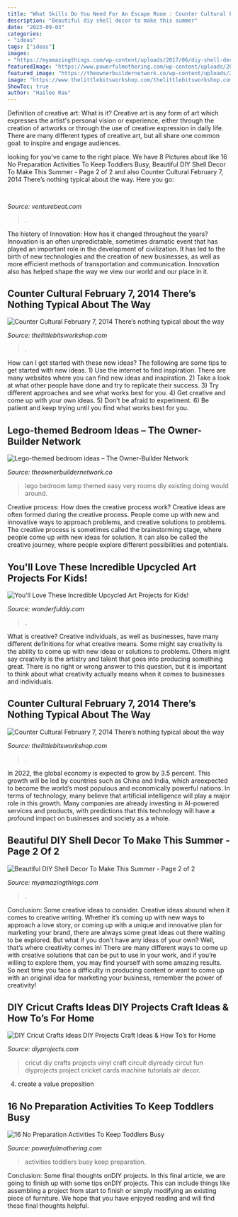```yaml
---
title: "What Skills Do You Need For An Escape Room : Counter Cultural February 7, 2014 There’s Nothing Typical About The Way"
description: "Beautiful diy shell decor to make this summer"
date: "2023-09-03"
categories:
- "ideas"
tags: ["ideas"]
images:
- "https://myamazingthings.com/wp-content/uploads/2017/06/diy-shell-decor-9.jpg"
featuredImage: "https://www.powerfulmothering.com/wp-content/uploads/2014/10/16-No-Preparation-Activities-To-Keep-Toddlers-Busy-2.jpg"
featured_image: "https://theownerbuildernetwork.co/wp-content/uploads/2016/02/Lego-Themed-Bedroom-Ideas-10.jpg"
image: "https://www.thelittlebitsworkshop.com/thelittlebitsworkshop.com/Resources/Archive_files/shapeimage_21.png"
ShowToc: true
author: "Hailee Rau"
---
```



Definition of creative art: What is it?
Creative art is any form of art which expresses the artist's personal vision or experience, either through the creation of artworks or through the use of creative expression in daily life. There are many different types of creative art, but all share one common goal: to inspire and engage audiences.

	

		
looking for  you've came to the right place. We have 8 Pictures about  like 16 No Preparation Activities To Keep Toddlers Busy, Beautiful DIY Shell Decor To Make This Summer - Page 2 of 2 and also Counter Cultural February 7, 2014 There’s nothing typical about the way. Here you go:
		
    
## 

<img loading=lazy src="https://venturebeat.com/wp-content/uploads/2019/11/aero.jpg" onerror="this.onerror=null;this.src='https://tse4.mm.bing.net/th?id=OIP.Dbo7osW-TqFfMfUHN4nbCAHaEK&amp;pid=15.1';" alt="">

_Source: venturebeat.com_

>. 

	

The history of Innovation: How has it changed throughout the years?
Innovation is an often unpredictable, sometimes dramatic event that has played an important role in the development of civilization. It has led to the birth of new technologies and the creation of new businesses, as well as more efficient methods of transportation and communication. Innovation also has helped shape the way we view our world and our place in it.

    
## Counter Cultural February 7, 2014 There’s Nothing Typical About The Way

<img loading=lazy src="https://www.thelittlebitsworkshop.com/thelittlebitsworkshop.com/Resources/Archive_files/shapeimage_21.png" onerror="this.onerror=null;this.src='https://tse4.mm.bing.net/th?id=OIP.rcT_XL8zWzVjQAzf-bg4dgAAAA&amp;pid=15.1';" alt="Counter Cultural February 7, 2014 There’s nothing typical about the way">

_Source: thelittlebitsworkshop.com_

>. 

	

How can I get started with these new ideas?
The following are some tips to get started with new ideas. 1) Use the internet to find inspiration. There are many websites where you can find new ideas and inspiration. 2) Take a look at what other people have done and try to replicate their success. 3) Try different approaches and see what works best for you. 4) Get creative and come up with your own ideas. 5) Don’t be afraid to experiment. 6) Be patient and keep trying until you find what works best for you.

    
## Lego-themed Bedroom Ideas – The Owner-Builder Network

<img loading=lazy src="https://theownerbuildernetwork.co/wp-content/uploads/2016/02/Lego-Themed-Bedroom-Ideas-10.jpg" onerror="this.onerror=null;this.src='https://tse1.mm.bing.net/th?id=OIP.KEWOtlqyI7w5ec8Upv39TQHaPG&amp;pid=15.1';" alt="Lego-themed bedroom ideas – The Owner-Builder Network">

_Source: theownerbuildernetwork.co_

>lego bedroom lamp themed easy very rooms diy existing doing would around. 

	

Creative process: How does the creative process work?
Creative ideas are often formed during the creative process. People come up with new and innovative ways to approach problems, and creative solutions to problems. The creative process is sometimes called the brainstorming stage, where people come up with new ideas for solution. It can also be called the creative journey, where people explore different possibilities and potentials.

    
## You&#039;ll Love These Incredible Upcycled Art Projects For Kids!

<img loading=lazy src="https://cdn.wonderfuldiy.com/wp-content/uploads/2016/02/Colorful-Salt-Jars.jpg" onerror="this.onerror=null;this.src='https://tse3.mm.bing.net/th?id=OIP.UxUkyY_iDH_6sNKjSnys3QHaLH&amp;pid=15.1';" alt="You&#039;ll Love These Incredible Upcycled Art Projects for Kids!">

_Source: wonderfuldiy.com_

>. 

	

What is creative?
Creative individuals, as well as businesses, have many different definitions for what creative means. Some might say creativity is the ability to come up with new ideas or solutions to problems. Others might say creativity is the artistry and talent that goes into producing something great. There is no right or wrong answer to this question, but it is important to think about what creativity actually means when it comes to businesses and individuals.

    
## Counter Cultural February 7, 2014 There’s Nothing Typical About The Way

<img loading=lazy src="https://www.thelittlebitsworkshop.com/thelittlebitsworkshop.com/Resources/Archive_files/shapeimage_26.png" onerror="this.onerror=null;this.src='https://tse4.mm.bing.net/th?id=OIP.q_40TRM4m9FPZv3kYp-eBQAAAA&amp;pid=15.1';" alt="Counter Cultural February 7, 2014 There’s nothing typical about the way">

_Source: thelittlebitsworkshop.com_

>. 

	

In 2022, the global economy is expected to grow by 3.5 percent. This growth will be led by countries such as China and India, which areexpected to become the world’s most populous and economically powerful nations. In terms of technology, many believe that artificial intelligence will play a major role in this growth. Many companies are already investing in AI-powered services and products, with predictions that this technology will have a profound impact on businesses and society as a whole.

    
## Beautiful DIY Shell Decor To Make This Summer - Page 2 Of 2

<img loading=lazy src="https://myamazingthings.com/wp-content/uploads/2017/06/diy-shell-decor-9.jpg" onerror="this.onerror=null;this.src='https://tse1.mm.bing.net/th?id=OIP.tj1NnDtuDKsZ2hYCxAch9gHaJQ&amp;pid=15.1';" alt="Beautiful DIY Shell Decor To Make This Summer - Page 2 of 2">

_Source: myamazingthings.com_

>. 

	

Conclusion: Some creative ideas to consider.
Creative ideas abound when it comes to creative writing. Whether it’s coming up with new ways to approach a love story, or coming up with a unique and innovative plan for marketing your brand, there are always some great ideas out there waiting to be explored. But what if you don’t have any ideas of your own? Well, that’s where creativity comes in! There are many different ways to come up with creative solutions that can be put to use in your work, and if you’re willing to explore them, you may find yourself with some amazing results. So next time you face a difficulty in producing content or want to come up with an original idea for marketing your business, remember the power of creativity!

    
## DIY Cricut Crafts Ideas DIY Projects Craft Ideas &amp; How To’s For Home

<img loading=lazy src="https://diyprojects.com/wp-content/uploads/2016/04/DIY-Cricut-Crafts.jpg" onerror="this.onerror=null;this.src='https://tse3.mm.bing.net/th?id=OIP.9syPjZQXTKM1ETGQiOLMXwHaLF&amp;pid=15.1';" alt="DIY Cricut Crafts Ideas DIY Projects Craft Ideas &amp; How To’s for Home">

_Source: diyprojects.com_

>cricut diy crafts projects vinyl craft circuit diyready circut fun diyprojects project cricket cards machine tutorials air decor. 

	

4. create a value proposition 

    
## 16 No Preparation Activities To Keep Toddlers Busy

<img loading=lazy src="https://www.powerfulmothering.com/wp-content/uploads/2014/10/16-No-Preparation-Activities-To-Keep-Toddlers-Busy-2.jpg" onerror="this.onerror=null;this.src='https://tse4.mm.bing.net/th?id=OIP.AwjZNw5W5Lm3LBHIPXxayQHaKl&amp;pid=15.1';" alt="16 No Preparation Activities To Keep Toddlers Busy">

_Source: powerfulmothering.com_

>activities toddlers busy keep preparation. 

	

Conclusion: Some final thoughts onDIY projects.
In this final article, we are going to finish up with some tips onDIY projects. This can include things like assembling a project from start to finish or simply modifying an existing piece of furniture. We hope that you have enjoyed reading and will find these final thoughts helpful.


